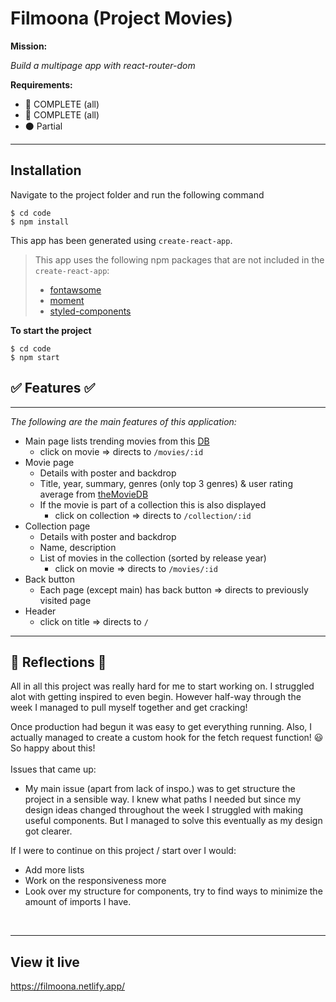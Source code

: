 # Filmoona (Project Movies)

**Mission:** 

*Build a multipage app with react-router-dom*

**Requirements:**
- 🔵 COMPLETE (all)
- 🔴 COMPLETE (all)
- ⚫ Partial


***

## Installation

Navigate to the project folder and run the following command

```
$ cd code 
$ npm install
```


This app has been generated using `create-react-app`.
> This app uses the following npm packages that are not included in the `create-react-app`:
> * [fontawsome](https://fontawesome.com/how-to-use/on-the-web/setup/using-package-managers)
> * [moment](https://momentjs.com/)
> * [styled-components](https://styled-components.com/docs/basics)

**To start the project**

```
$ cd code 
$ npm start
```
## ✅ Features ✅
***
*The following are the main features of this application:*
  
  * Main page lists trending movies from this [DB](https://www.themoviedb.org/)
    * click on movie => directs to `/movies/:id`
  * Movie page
    * Details with poster and backdrop
    * Title, year, summary, genres (only top 3 genres) & user rating average from [theMovieDB](https://www.themoviedb.org/)
    * If the movie is part of a collection this is also displayed
      * click on collection => directs to `/collection/:id`
  * Collection page
    * Details with poster and backdrop
    * Name, description
    * List of movies in the collection (sorted by release year)
      * click on movie => directs to `/movies/:id`
  * Back button
    * Each page (except main) has back button => directs to previously visited page
  * Header
    * click on title => directs to `/`


***
## 💭 Reflections 💭
All in all this project was really hard for me to start working on. I struggled alot with getting inspired to even begin. However half-way through the week I managed to pull myself together and get cracking!

Once production had begun it was easy to get everything running. Also, I actually managed to create a custom hook for the fetch request function! 😃 So happy about this!
<br><br>
Issues that came up:
- My main issue (apart from lack of inspo.) was to get structure the project in a sensible way. I knew what paths I needed but since my design ideas changed throughout the week I struggled with making useful components. But I managed to solve this eventually as my design got clearer.


If I were to continue on this project / start over I would:
- Add more lists
- Work on the responsiveness more
- Look over my structure for components, try to find ways to minimize the amount of imports I have.

<br>

***

## View it live

https://filmoona.netlify.app/